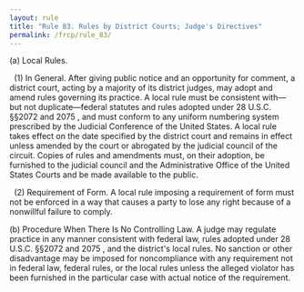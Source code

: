 ```yaml
---
layout: rule
title: "Rule 83. Rules by District Courts; Judge's Directives"
permalink: /frcp/rule_83/
---
```


(a) Local Rules.


&nbsp;&nbsp;(1) In General. After giving public notice and an opportunity for comment, a district court, acting by a majority of its district judges, may adopt and amend rules governing its practice. A local rule must be consistent with—but not duplicate—federal statutes and rules adopted under 28 U.S.C. §§2072 and 2075 , and must conform to any uniform numbering system prescribed by the Judicial Conference of the United States. A local rule takes effect on the date specified by the district court and remains in effect unless amended by the court or abrogated by the judicial council of the circuit. Copies of rules and amendments must, on their adoption, be furnished to the judicial council and the Administrative Office of the United States Courts and be made available to the public.


&nbsp;&nbsp;(2) Requirement of Form. A local rule imposing a requirement of form must not be enforced in a way that causes a party to lose any right because of a nonwillful failure to comply.


(b) Procedure When There Is No Controlling Law. A judge may regulate practice in any manner consistent with federal law, rules adopted under 28 U.S.C. §§2072 and 2075 , and the district's local rules. No sanction or other disadvantage may be imposed for noncompliance with any requirement not in federal law, federal rules, or the local rules unless the alleged violator has been furnished in the particular case with actual notice of the requirement.
